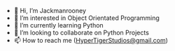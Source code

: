 - 👋 Hi, I’m Jackmanrooney
- 👀 I’m interested in Object Orientated Programming
- 🌱 I’m currently learning Python
- 💞️ I’m looking to collaborate on Python Projects
- 📫 How to reach me (HyperTigerStudios@gmail.com)

<!---
Jackmanrooney/Jackmanrooney is a ✨ special ✨ repository because its `README.md` (this file) appears on your GitHub profile.
You can click the Preview link to take a look at your changes.
--->
